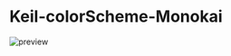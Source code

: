 # Keil-colorScheme-Monokai
![preview](https://raw.githubusercontent.com/sawaYch/Keil-colorScheme-Monokai/master/preview.PNG)
